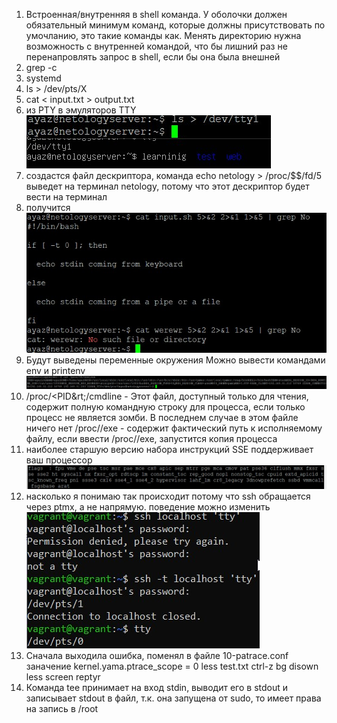 1. Встроенная/внутренняя в shell команда.
У оболочки должен обязательный минимум команд, которые должны присутствовать по умочланию, это такие команды как.
Менять директорию нужна возможность с внутренней командой, что бы лишний раз не перенапровлять запрос в shell, 
если бы она была внешней
1. grep -c
1. systemd
1. ls > /dev/pts/X
1. cat < input.txt > output.txt
1. из PTY в эмуляторов TTY<br/>
![из PTY в эмуляторов TTY](img/6.jpg)
1. создастся файл дескриптора, команда echo netology > /proc/$$/fd/5 выведет на терминал netology, 
потому что этот дескриптор будет вести на терминал
1. получится<br/>
![перенапровление потоков](img/8.jpg)
1. Будут выведены переменные окружения
Можно вывести командами env и printenv
![команда cat /proc/$$/environ](img/9.jpg)
1. /proc/&lt;PID&rt;/cmdline - Этот файл, доступный только для чтения, содержит полную командную строку для процесса, 
если только процесс не является зомби. 
В последнем случае в этом файле ничего нет
/proc/<PID>/exe - содержит фактический путь к исполняемому файлу, если ввести /proc/<PID>/exe, запустится копия процесса <PID>
1. наиболее старшую версию набора инструкций SSE поддерживает ваш процессор
![наиболее старшую версию набора инструкций SSE](img/11.jpg)
1. насколько я понимаю так происходит потому что ssh обращается через ptmx, а не напрямую. поведение можно изменить
![not a tty](img/12.jpg)
1. Сначала выходила ошибка, поменял в файле 10-patrace.conf
заначение kernel.yama.ptrace_scope = 0
less test.txt
ctrl-z
bg
disown less
screen
reptyr <PID>
1. Команда tee принимает на вход stdin, выводит его в stdout и записывает stdout в файл, 
т.к. она запущена от sudo, то имеет права на запись в /root
